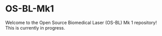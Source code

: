 # OS-BL-Mk1
Welcome to the Open Source Biomedical Laser (OS-BL) Mk 1 repository! This is currently in progress.
